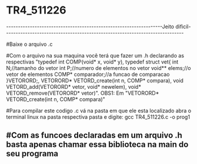 # TR4_511226


------------------------------------------------------------------Jeito dificil----------------------------------------------------------------------------

#Baixe o arquivo .c

#Com o arquivo na sua maquina você terá que fazer um .h declarando as respectivas "typedef int COMP(void* x, void* y), typedef struct vet{
	int N;//tamanho do vetor
	int P;//numero de elementos no vetor
	void** elems;//o vetor de elementos
	COMP* comparador;//a funcao de comparacao
}VETORORD;, 
VETORORD* VETORD_create(int n, COMP* compara), void VETORD_add(VETORORD* vetor, void* newelem), void* VETORD_remove(VETORORD* vetor)". OBS1: Em "VETORORD* VETORD_create(int n, COMP* compara)"

#Para compilar este codigo .c vá na pasta em que ele esta localizado abra o terminal linux na pasta respectiva pasta e digite: gcc TR4_511226.c -o prog1

#Com as funcoes declaradas em um arquivo .h basta apenas chamar essa biblioteca na main do seu programa
-----------------------------------------------------------------------------------------------------------------------------------------------------------
